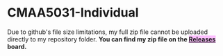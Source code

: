 # CMAA5031-Individual
Due to github's file size limitations, my full zip file cannot be uploaded directly to my repository folder.
**You can find my zip file on the <u><span style="background:#fdbfff">Releases</span></u> board.**
